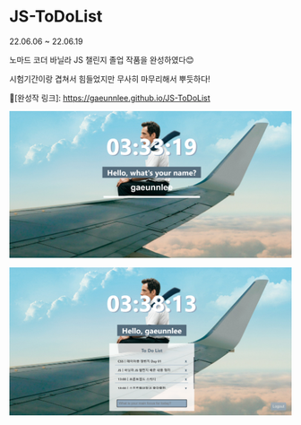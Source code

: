# JS-ToDoList

22.06.06 ~ 22.06.19

노마드 코더 바닐라 JS 챌린지 졸업 작품을 완성하였다😊

시험기간이랑 겹쳐서 힘들었지만 무사히 마무리해서 뿌듯하다!

💙[완성작 링크]: https://gaeunnlee.github.io/JS-ToDoList

![result01](./result-01.png)

![result02](./result-02.png)
